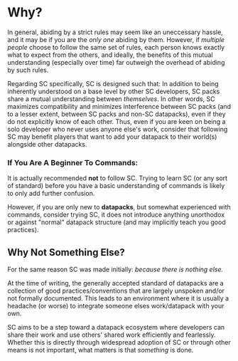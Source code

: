# Why?

In general, abiding by a strict rules may seem like an uneccessary hassle, and it may be if you are the *only one* abiding by them. However, if *multiple people* choose to follow the same set of rules, each person knows exactly what to expect from the others, and ideally, the benefits of this mutual understanding (especially over time) far outweigh the overhead of abiding by such rules.

Regarding SC specifically, SC is designed such that: In addition to being inherently understood on a base level by other SC developers, SC packs share a mutual understanding between *themselves*. In other words, SC maximizes compatibility and minimizes interference between SC packs (and to a lesser extent, between SC packs and non-SC datapacks), even if they do not explicitly know of each other. Thus, even if you are keen on being a solo developer who never uses anyone else's work, consider that following SC may benefit players that want to add your datapack to their world(s) alongside other datapacks.

### If You Are A Beginner To Commands:
It is actually recommended **not** to follow SC. Trying to learn SC (or any sort of standard) before you have a basic understanding of commands is likely to only add further confusion.

However, if you are only new to **datapacks**, but somewhat experienced with commands, consider trying SC, it does not introduce anything unorthodox or against "normal" datapack structure (and may implicitly teach you good practices).

## Why Not Something Else?
For the same reason SC was made initially: *because there is nothing else.*

At the time of writing, the generally accepted standard of datapacks are a collection of good practices/conventions that are largely unspoken and/or not formally documented. This leads to an environment where it is usually a headache (or worse) to integrate someone elses work/datapack with your own.

SC aims to be a step toward a datapack ecosystem where developers can share their work and use others' shared work efficiently and fearlessly. Whether this is directly through widespread adoption of SC or through other means is not important, what matters is that *something* is done.